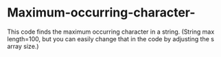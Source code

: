# Maximum-occurring-character-
This code finds the maximum occurring character in a string. (String max length=100, but you can easily change that in the code by adjusting the s array size.) 
